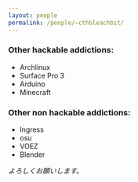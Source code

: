 ```yaml
---
layout: people
permalink: /people/~cthbleachbit/
---
```



### Other hackable addictions:
* Archlinux
* Surface Pro 3
* Arduino
* Minecraft

### Other non hackable addictions:
* Ingress
* osu
* VOEZ
* Blender

_よろしくお願いします。_
